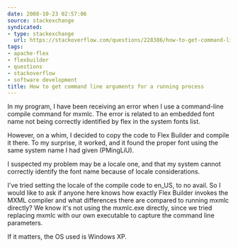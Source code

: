 ```yaml
---
date: 2008-10-23 02:57:06
source: stackexchange
syndicated:
- type: stackexchange
  url: https://stackoverflow.com/questions/228386/how-to-get-command-line-arguments-for-a-running-process
tags:
- apache-flex
- flexbuilder
- questions
- stackoverflow
- software development
title: How to get command line arguments for a running process
---
```


In my program, I have been receiving an error when I use a
command-line compile command for mxmlc. The error is related to an
embedded font name not being correctly identified by flex in the
system fonts list.

However, on a whim, I decided to copy the code to Flex Builder and
compile it there. To my surprise, it worked, and it found the proper
font using the same system name I had given (PMingLiU).

I suspected my problem may be a locale one, and that my system cannot
correctly identify the font name because of locale considerations.

I've tried setting the locale of the compile code to en_US, to no
avail. So I would like to ask if anyone here knows how exactly Flex Builder invokes the MXML compiler and what differences there are compared to running mxmlc directly? We know it's not using the mxmlc.exe directly, since we tried replacing mxmlc with our own executable to capture the command line parameters. 

If it matters, the OS used is Windows XP.